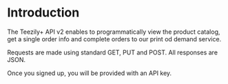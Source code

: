 # Introduction

The Teezily+ API v2 enables to programmatically view the product catalog, get a single order info and complete orders to our print od demand service.

Requests are made using standard GET, PUT and POST. All responses are JSON.

Once you signed up, you will be provided with an API key.

